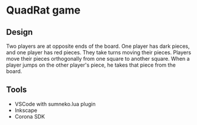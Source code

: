 # QuadRat game

## Design

Two players are at opposite ends of the board. One player has dark pieces, and one player has red pieces. They take turns moving their pieces. Players move their pieces orthogonally from one square to another square. When a player jumps on the other player's piece, he takes that piece from the board.

## Tools

- VSCode with sumneko.lua plugin
- Inkscape
- Corona SDK
